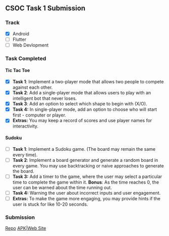 ## CSOC Task 1 Submission
<!-- - [x] mark like this where required -->

### Track

- [x] Android
- [ ] Flutter
- [ ] Web Devlopment

### Task Completed
<!-- you only have to fill in one of the tasks -->
#### Tic Tac Toe

- [x] **Task 1**: Implement a two-player mode that allows two people to compete against each other.
- [x] **Task 2**: Add a single-player mode that allows users to play with an intelligent bot that never loses.
- [x] **Task 3**: Add an option to select which shape to begin with (X/O).
- [x] **Task 4:** In single-player mode, add an option to choose who will start first - computer or player.
- [x] **Extras:** You may keep a record of scores and use player names for interactivity.

#### Sudoku

- [ ] **Task 1**: Implement a Sudoku game. (The board may remain the same every time).
- [ ] **Task 2**: Implement a board generator and generate a random board in every game. You may use backtracking or naive approaches to generate the board.
- [ ] **Task 3:** Add a timer to the game, where the user may select a particular time to complete the game within it. **Bonus**: As the time reaches 0, the user can be warned about the time running out.
- [ ] **Task 4:** Warning the user about incorrect inputs and user engagement.
- [ ] **Extras:** To make the game more engaging, you may provide hints if the user is stuck for like 10-20 seconds.

### Submission

<!-- Add in your repo and apk link or web site link as per track -->
[Repo](https://github.com/RainaJain5/TicTacToe)
[APK|Web Site](https://github.com/RainaJain5/TicTacToe/blob/master/TicTacToe.apk)
